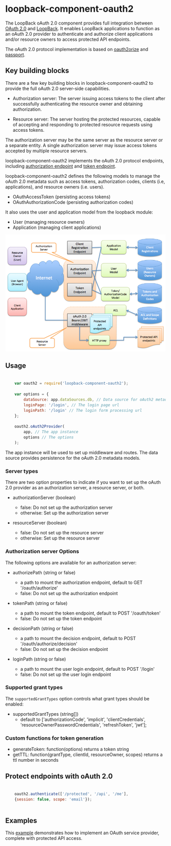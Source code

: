 # loopback-component-oauth2

The LoopBack oAuth 2.0 component provides full integration between [OAuth 2.0](http://tools.ietf.org/html/rfc6749)
and [LoopBack](http://loopback.io). It enables LoopBack applications to function
as an oAuth 2.0 provider to authenticate and authorize client applications and/or
resource owners to access protected API endpoints.

The oAuth 2.0 protocol implementation is based on [oauth2orize](https://github.com/jaredhanson/oauth2orize)
and [passport](http://passportjs.org/). 

## Key building blocks

There are a few key building blocks in loopback-component-oauth2 to provide the
full oAuth 2.0 server-side capabilities.

- Authorization server: The server issuing access tokens to the client after 
successfully authenticating the resource owner and obtaining authorization.

- Resource server: The server hosting the protected resources, capable of 
accepting and responding to protected resource requests using access tokens. 

The authorization server may be the same server as the resource server or a 
separate entity. A single authorization server may issue access tokens accepted 
by multiple resource servers.

loopback-component-oauth2 implements the oAuth 2.0 protocol endpoints, including
[authorization endpoint](http://tools.ietf.org/html/rfc6749#section-3.1) and 
[token endpoint](http://tools.ietf.org/html/rfc6749#section-3.2).

loopback-component-oauth2 defines the following models to manage the oAuth 2.0
metadata such as access tokens, authorization codes, clients (i.e, applications), 
and resource owners (i.e. users).

- OAuthAccessToken (persisting access tokens)
- OAuthAuthorizationCode (persisting authorization codes)

It also uses the user and application model from the loopback module:

- User (managing resource owners)
- Application (managing client applications)

![loopback-oauth2](loopback-oauth2.png)

## Usage

```js

    var oauth2 = require('loopback-component-oauth2');

    var options = { 
        dataSource: app.dataSources.db, // Data source for oAuth2 metadata persistence
        loginPage: '/login', // The login page url
        loginPath: '/login' // The login form processing url
    };

    oauth2.oAuth2Provider(
        app, // The app instance
        options // The options
    );
```

The app instance will be used to set up middleware and routes. The data source
provides persistence for the oAuth 2.0 metadata models.

### Server types

There are two option properties to indicate if you want to set up the oAuth 2.0
provider as an authorization server, a resource server, or both.

- authorizationServer (boolean)
  - false: Do not set up the authorization server
  - otherwise: Set up the authorization server
  
- resourceServer (boolean)
  - false: Do not set up the resource server
  - otherwise: Set up the resource server

### Authorization server Options

The following options are available for an authorization server:

- authorizePath (string or false)
  - a path to mount the authorization endpoint, default to GET '/oauth/authorize'
  - false: Do not set up the authorization endpoint

- tokenPath (string or false)
  - a path to mount the token endpoint, default to POST '/oauth/token'
  - false: Do not set up the token endpoint

- decisionPath (string or false)
  - a path to mount the decision endpoint, default to POST '/oauth/authorize/decision'
  - false: Do not set up the decision endpoint

- loginPath (string or false)
  - a path to mount the user login endpoint, default to POST '/login'
  - false: Do not set up the user login endpoint

### Supported grant types

The `supportedGrantTypes` option controls what grant types should be enabled:

- supportedGrantTypes (string[])
  - default to ['authorizationCode', 'implicit', 'clientCredentials',
      'resourceOwnerPasswordCredentials', 'refreshToken', 'jwt'];

### Custom functions for token generation

- generateToken: function(options) returns a token string
- getTTL: function(grantType, clientId, resourceOwner, scopes) returns a ttl 
number in seconds

## Protect endpoints with oAuth 2.0

```js

    oauth2.authenticate(['/protected', '/api', '/me'], 
    {session: false, scope: 'email'});
    
```    

## Examples

This [example](https://github.com/strongloop/loopback-example-gateway) demonstrates
how to implement an OAuth service provider, complete with protected API access.
